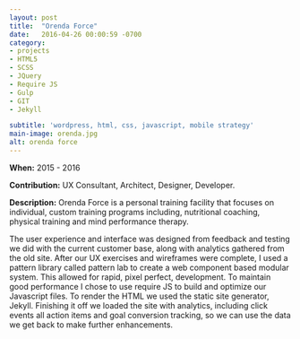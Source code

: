 ```yaml
---
layout: post
title:  "Orenda Force"
date:   2016-04-26 00:00:59 -0700
category:
- projects
- HTML5
- SCSS
- JQuery
- Require JS
- Gulp
- GIT
- Jekyll

subtitle: 'wordpress, html, css, javascript, mobile strategy'
main-image: orenda.jpg
alt: orenda force
---
```


**When:** 2015 - 2016

**Contribution:** UX Consultant, Architect, Designer, Developer.

**Description:** Orenda Force is a personal training facility that focuses on individual, custom training programs including, nutritional coaching, physical training and mind performance therapy.

The user experience and interface was designed from feedback and testing we did with the current customer base, along with analytics gathered from the old site.  After our UX exercises and wireframes were complete, I used a pattern library called pattern lab to create a web component based modular system.  This allowed for rapid, pixel perfect, development.  To maintain good performance I chose to use require JS to build and optimize our Javascript files. To render the HTML we used the static site generator, Jekyll.  Finishing it off we loaded the site with analytics, including click events all action items and goal conversion tracking, so we can use the data we get back to make further enhancements.